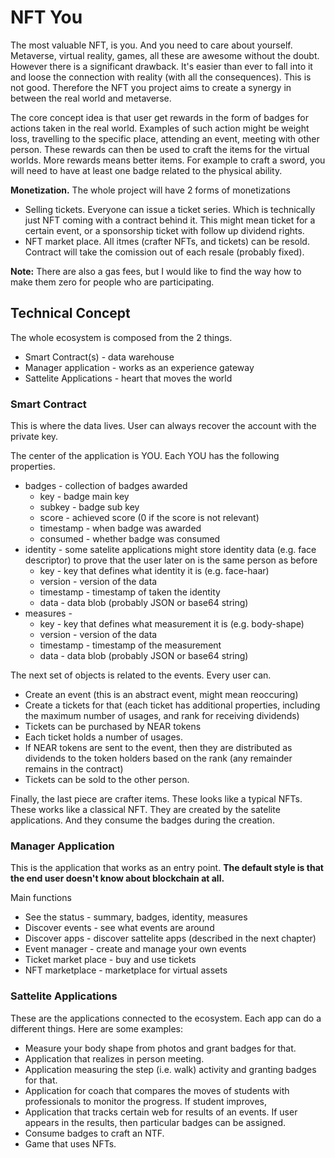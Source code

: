 # NFT You

The most valuable NFT, is you. And you need to care about yourself.
Metaverse, virtual reality, games, all these are awesome without the doubt.
However there is a significant drawback. It's easier than ever to fall into it and loose the connection with reality (with all the consequences).
This is not good. Therefore the NFT you project aims to create a synergy in between the real world and metaverse.

The core concept idea is that user get rewards in the form of badges for actions taken in the real world.
Examples of such action might be weight loss, travelling to the specific place, attending an event, meeting with other person.
These rewards can then be used to craft the items for the virtual worlds. More rewards means better items.
For example to craft a sword, you will need to have at least one badge related to the physical ability.

**Monetization.** The whole project will have 2 forms of monetizations

- Selling tickets. Everyone can issue a ticket series. Which is technically just NFT coming with a contract behind it. This might mean ticket for a certain event, or a sponsorship ticket with follow up dividend rights.
- NFT market place. All itmes (crafter NFTs, and tickets) can be resold. Contract will take the comission out of each resale (probably fixed).

**Note:** There are also a gas fees, but I would like to find the way how to make them zero for people who are participating.

## Technical Concept

The whole ecosystem is composed from the 2 things.

- Smart Contract(s) - data warehouse
- Manager application - works as an experience gateway
- Sattelite Applications - heart that moves the world

### Smart Contract

This is where the data lives. User can always recover the account with the private key.

The center of the application is YOU. Each YOU has the following properties.

- badges - collection of badges awarded
  -  key - badge main key
  -  subkey - badge sub key
  -  score - achieved score (0 if the score is not relevant)
  -  timestamp - when badge was awarded
  -  consumed - whether badge was consumed
- identity - some satelite applications might store identity data (e.g. face descriptor) to prove that the user later on is the same person as before
  - key - key that defines what identity it is (e.g. face-haar)
  - version - version of the data
  - timestamp - timestamp of taken the identity
  - data - data blob (probably JSON or base64 string)
- measures - 
  - key - key that defines what measurement it is (e.g. body-shape)
  - version - version of the data
  - timestamp - timestamp of the measurement
  - data - data blob (probably JSON or base64 string)

The next set of objects is related to the events. Every user can.

- Create an event (this is an abstract event, might mean reoccuring)
- Create a tickets for that (each ticket has additional properties, including the maximum number of usages, and rank for receiving dividends)
- Tickets can be purchased by NEAR tokens
- Each ticket holds a number of usages.
- If NEAR tokens are sent to the event, then they are distributed as dividends to the token holders based on the rank (any remainder remains in the contract)
- Tickets can be sold to the other person.

Finally, the last piece are crafter items. These looks like a typical NFTs. These works like a classical NFT.
They are created by the satelite applications. And they consume the badges during the creation.

### Manager Application

This is the application that works as an entry point.
**The default style is that the end user doesn't know about blockchain at all.**

Main functions

- See the status - summary, badges, identity, measures
- Discover events - see what events are around
- Discover apps - discover sattelite apps (described in the next chapter)
- Event manager - create and manage your own events
- Ticket market place - buy and use tickets
- NFT marketplace - marketplace for virtual assets

### Sattelite Applications

These are the applications connected to the ecosystem.
Each app can do a different things. Here are some examples:

- Measure your body shape from photos and grant badges for that.
- Application that realizes in person meeting.
- Application measuring the step (i.e. walk) activity and granting badges for that.
- Application for coach that compares the moves of students with professionals to monitor the progress. If student improves,
- Application that tracks certain web for results of an events. If user appears in the results, then particular badges can be assigned.
- Consume badges to craft an NTF.
- Game that uses NFTs.
